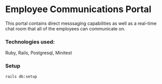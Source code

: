 # Employee Communications Portal

This portal contains direct messsaging capabilities as well as a real-time chat room that all of the employees can communicate on. 

### Technologies used:

Ruby,
Rails,
Postgresql,
Minitest

### Setup

```rails db:setup```

